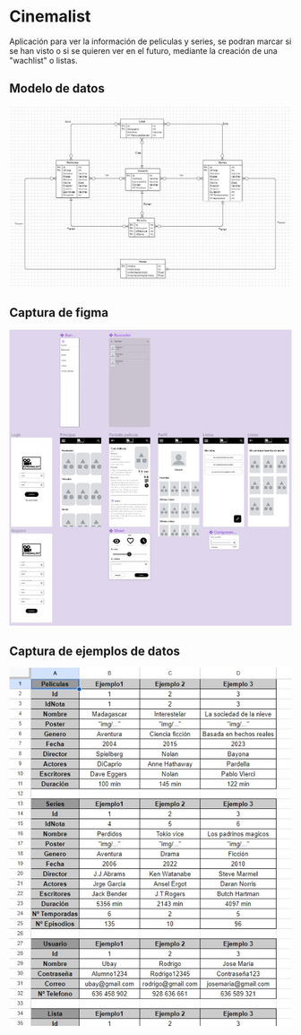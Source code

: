 # Cinemalist
Aplicación para ver la información de peliculas y series, se podran marcar si se han visto o si se quieren ver en el futuro, mediante la creación de una "wachlist" o listas.
## Modelo de datos
![Modelo de datos](ModeloDatos.jpg)
## Captura de figma
![Figma](CapturaFigma.jpg)
## Captura de ejemplos de datos
![Modelo ejemplos](ModeloEjemplo.jpg)